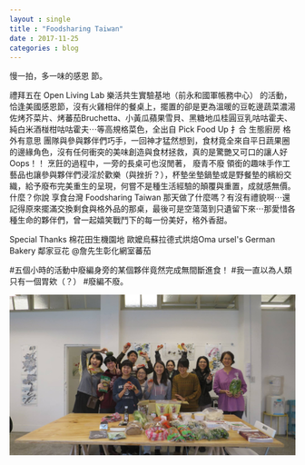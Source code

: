 ```yaml
---
layout : single
title : "Foodsharing Taiwan"
date : 2017-11-25
categories : blog
---
```


慢一拍，多一味的感恩 節。

禮拜五在 Open Living Lab 樂活共生實驗基地（前永和國軍帳務中心） 的活動，恰逢美國感恩節，沒有火雞相伴的餐桌上，擺置的卻是更為溫暖的豆乾邊蔬菜濃湯佐烤芥菜片、烤蕃茄Bruchetta、小黃瓜蘋果雪貝、黑糖地瓜桂圓豆乳咕咕霍夫、純白米酒椪柑咕咕霍夫⋯等高規格菜色，全出自 Pick Food Up 扌合 生態廚房 格外有意思 團隊與參與夥伴們巧手，一回神才猛然想到，食材竟全來自平日蔬果圈的邊緣角色，沒有任何衝突的美味創造與食材拯救，真的是驚艷又可口的讓人好Oops！！
烹飪的過程中，一旁的長桌可也沒閒著， 廢青不廢 領銜的趣味手作工藝品也讓參與夥伴們浸淫於歡樂（與挫折？），杯墊坐墊鍋墊或是野餐墊的繽紛交織，給予廢布完美重生的呈現，何嘗不是種生活經驗的顛覆與重置，成就感無價。
什麼？你說 享食台灣 Foodsharing Taiwan 那天做了什麼嗎？有沒有禮貌啊⋯還記得原來擺滿交換剩食與格外品的那桌，最後可是空蕩蕩到只遺留下來⋯那愛惜各種生命的夥伴們，曾一起嬉笑戰鬥下的每一份美好，格外香甜。

Special Thanks
棉花田生機園地 歐嬤烏蘇拉德式烘焙Oma ursel's German Bakery 鄰家豆花 @詹先生彰化網室蕃茄

#五個小時的活動中廢編身旁的某個夥伴竟然完成無間斷進食！
#我一直以為人類只有一個胃欸（？）
#廢編不廢。

![Foodsharing Taiwan rocks!](/assets/images/23799945_867812803401181_9048026681724072545_o.jpg)
